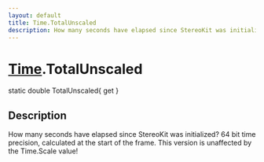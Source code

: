```yaml
---
layout: default
title: Time.TotalUnscaled
description: How many seconds have elapsed since StereoKit was initialized? 64 bit time precision, calculated at the start of the frame. This version is unaffected by the Time.Scale value!
---
```

# [Time]({{site.url}}/Pages/StereoKit/Time.html).TotalUnscaled

<div class='signature' markdown='1'>
static double TotalUnscaled{ get }
</div>

## Description
How many seconds have elapsed since StereoKit was
initialized? 64 bit time precision, calculated at the start of the
frame. This version is unaffected by the Time.Scale value!

